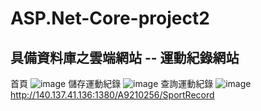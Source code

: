 # ASP.Net-Core-project2

## 具備資料庫之雲端網站 -- 運動紀錄網站
首頁
![image](https://github.com/Li-Ching/ASP.Net-Core-project2/assets/66195059/c50f42a6-cb54-4a8c-85f3-70c275464e4d)
儲存運動紀錄
![image](https://github.com/Li-Ching/ASP.Net-Core-project2/assets/66195059/a38eb3fb-1d48-4416-8e37-cc0c3edb26ac)
查詢運動紀錄
![image](https://github.com/Li-Ching/ASP.Net-Core-project2/assets/66195059/aa06e497-1a63-4e0a-9be3-e8dc431c810b)
http://140.137.41.136:1380/A9210256/SportRecord
